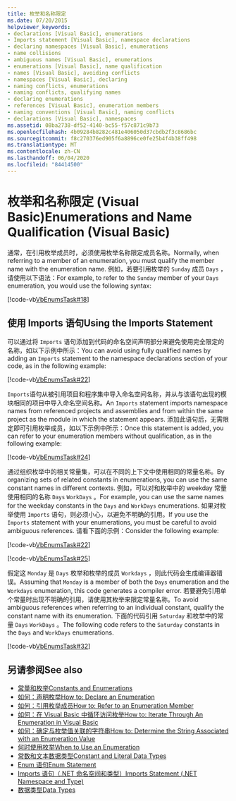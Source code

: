 ```yaml
---
title: 枚举和名称限定
ms.date: 07/20/2015
helpviewer_keywords:
- declarations [Visual Basic], enumerations
- Imports statement [Visual Basic], namespace declarations
- declaring namespaces [Visual Basic], enumerations
- name collisions
- ambiguous names [Visual Basic], enumerations
- enumerations [Visual Basic], name qualification
- names [Visual Basic], avoiding conflicts
- namespaces [Visual Basic], declaring
- naming conflicts, enumerations
- naming conflicts, qualifying names
- declaring enumerations
- references [Visual Basic], enumeration members
- naming conventions [Visual Basic], naming conflicts
- declarations [Visual Basic], namespaces
ms.assetid: 08ba2738-df52-4140-bc55-f57c871c9b73
ms.openlocfilehash: 4b09284b8282c481e406050d37cbdb2f3c8686bc
ms.sourcegitcommit: f8c270376ed905f6a8896ce0fe25b4f4b38ff498
ms.translationtype: MT
ms.contentlocale: zh-CN
ms.lasthandoff: 06/04/2020
ms.locfileid: "84414500"
---
```

# <a name="enumerations-and-name-qualification-visual-basic"></a><span data-ttu-id="4e71c-102">枚举和名称限定 (Visual Basic)</span><span class="sxs-lookup"><span data-stu-id="4e71c-102">Enumerations and Name Qualification (Visual Basic)</span></span>
<span data-ttu-id="4e71c-103">通常，在引用枚举成员时，必须使用枚举名称限定成员名称。</span><span class="sxs-lookup"><span data-stu-id="4e71c-103">Normally, when referring to a member of an enumeration, you must qualify the member name with the enumeration name.</span></span> <span data-ttu-id="4e71c-104">例如，若要引用枚举的 `Sunday` 成员 `Days` ，请使用以下语法：</span><span class="sxs-lookup"><span data-stu-id="4e71c-104">For example, to refer to the `Sunday` member of your `Days` enumeration, you would use the following syntax:</span></span>  
  
 [!code-vb[VbEnumsTask#18](~/samples/snippets/visualbasic/VS_Snippets_VBCSharp/VbEnumsTask/VB/Class2.vb#18)]  
  
## <a name="using-the-imports-statement"></a><span data-ttu-id="4e71c-105">使用 Imports 语句</span><span class="sxs-lookup"><span data-stu-id="4e71c-105">Using the Imports Statement</span></span>  
 <span data-ttu-id="4e71c-106">可以通过将 `Imports` 语句添加到代码的命名空间声明部分来避免使用完全限定的名称，如以下示例中所示：</span><span class="sxs-lookup"><span data-stu-id="4e71c-106">You can avoid using fully qualified names by adding an `Imports` statement to the namespace declarations section of your code, as in the following example:</span></span>  
  
 [!code-vb[VbEnumsTask#22](~/samples/snippets/visualbasic/VS_Snippets_VBCSharp/VbEnumsTask/VB/Class1.vb#22)]  
  
 <span data-ttu-id="4e71c-107">`Imports`语句从被引用项目和程序集中导入命名空间名称，并从与该语句出现的模块相同的项目中导入命名空间名称。</span><span class="sxs-lookup"><span data-stu-id="4e71c-107">An `Imports` statement imports namespace names from referenced projects and assemblies and from within the same project as the module in which the statement appears.</span></span> <span data-ttu-id="4e71c-108">添加此语句后，无需限定即可引用枚举成员，如以下示例中所示：</span><span class="sxs-lookup"><span data-stu-id="4e71c-108">Once this statement is added, you can refer to your enumeration members without qualification, as in the following example:</span></span>  
  
 [!code-vb[VbEnumsTask#24](~/samples/snippets/visualbasic/VS_Snippets_VBCSharp/VbEnumsTask/VB/Class1.vb#24)]  
  
 <span data-ttu-id="4e71c-109">通过组织枚举中的相关常量集，可以在不同的上下文中使用相同的常量名称。</span><span class="sxs-lookup"><span data-stu-id="4e71c-109">By organizing sets of related constants in enumerations, you can use the same constant names in different contexts.</span></span> <span data-ttu-id="4e71c-110">例如，可以对和枚举中的 weekday 常量使用相同的名称 `Days` `WorkDays` 。</span><span class="sxs-lookup"><span data-stu-id="4e71c-110">For example, you can use the same names for the weekday constants in the `Days` and `WorkDays` enumerations.</span></span> <span data-ttu-id="4e71c-111">如果对枚举使用 `Imports` 语句，则必须小心，以避免不明确的引用。</span><span class="sxs-lookup"><span data-stu-id="4e71c-111">If you use the `Imports` statement with your enumerations, you must be careful to avoid ambiguous references.</span></span> <span data-ttu-id="4e71c-112">请看下面的示例：</span><span class="sxs-lookup"><span data-stu-id="4e71c-112">Consider the following example:</span></span>  
  
 [!code-vb[VbEnumsTask#22](~/samples/snippets/visualbasic/VS_Snippets_VBCSharp/VbEnumsTask/VB/Class1.vb#22)]  
  
 [!code-vb[VbEnumsTask#25](~/samples/snippets/visualbasic/VS_Snippets_VBCSharp/VbEnumsTask/VB/Class1.vb#25)]  
  
 <span data-ttu-id="4e71c-113">假定这 `Monday` 是 `Days` 枚举和枚举的成员 `Workdays` ，则此代码会生成编译器错误。</span><span class="sxs-lookup"><span data-stu-id="4e71c-113">Assuming that `Monday` is a member of both the `Days` enumeration and the `Workdays` enumeration, this code generates a compiler error.</span></span> <span data-ttu-id="4e71c-114">若要避免引用单个常量时出现不明确的引用，请使用其枚举来限定常量名称。</span><span class="sxs-lookup"><span data-stu-id="4e71c-114">To avoid ambiguous references when referring to an individual constant, qualify the constant name with its enumeration.</span></span> <span data-ttu-id="4e71c-115">下面的代码引用 `Saturday` 和枚举中的常量 `Days` `WorkDays` 。</span><span class="sxs-lookup"><span data-stu-id="4e71c-115">The following code refers to the `Saturday` constants in the `Days` and `WorkDays` enumerations.</span></span>  
  
 [!code-vb[VbEnumsTask#32](~/samples/snippets/visualbasic/VS_Snippets_VBCSharp/VbEnumsTask/VB/Class2.vb#32)]  
  
## <a name="see-also"></a><span data-ttu-id="4e71c-116">另请参阅</span><span class="sxs-lookup"><span data-stu-id="4e71c-116">See also</span></span>

- [<span data-ttu-id="4e71c-117">常量和枚举</span><span class="sxs-lookup"><span data-stu-id="4e71c-117">Constants and Enumerations</span></span>](../../../language-reference/constants-and-enumerations.md)
- [<span data-ttu-id="4e71c-118">如何：声明枚举</span><span class="sxs-lookup"><span data-stu-id="4e71c-118">How to: Declare an Enumeration</span></span>](how-to-declare-enumerations.md)
- [<span data-ttu-id="4e71c-119">如何：引用枚举成员</span><span class="sxs-lookup"><span data-stu-id="4e71c-119">How to: Refer to an Enumeration Member</span></span>](how-to-refer-to-an-enumeration-member.md)
- [<span data-ttu-id="4e71c-120">如何：在 Visual Basic 中循环访问枚举</span><span class="sxs-lookup"><span data-stu-id="4e71c-120">How to: Iterate Through An Enumeration in Visual Basic</span></span>](how-to-iterate-through-an-enumeration.md)
- [<span data-ttu-id="4e71c-121">如何：确定与枚举值关联的字符串</span><span class="sxs-lookup"><span data-stu-id="4e71c-121">How to: Determine the String Associated with an Enumeration Value</span></span>](how-to-determine-the-string-associated-with-an-enumeration-value.md)
- [<span data-ttu-id="4e71c-122">何时使用枚举</span><span class="sxs-lookup"><span data-stu-id="4e71c-122">When to Use an Enumeration</span></span>](when-to-use-an-enumeration.md)
- [<span data-ttu-id="4e71c-123">常数和文本数据类型</span><span class="sxs-lookup"><span data-stu-id="4e71c-123">Constant and Literal Data Types</span></span>](constant-and-literal-data-types.md)
- [<span data-ttu-id="4e71c-124">Enum 语句</span><span class="sxs-lookup"><span data-stu-id="4e71c-124">Enum Statement</span></span>](../../../language-reference/statements/enum-statement.md)
- [<span data-ttu-id="4e71c-125">Imports 语句（.NET 命名空间和类型）</span><span class="sxs-lookup"><span data-stu-id="4e71c-125">Imports Statement (.NET Namespace and Type)</span></span>](../../../language-reference/statements/imports-statement-net-namespace-and-type.md)
- [<span data-ttu-id="4e71c-126">数据类型</span><span class="sxs-lookup"><span data-stu-id="4e71c-126">Data Types</span></span>](../../../language-reference/data-types/index.md)
